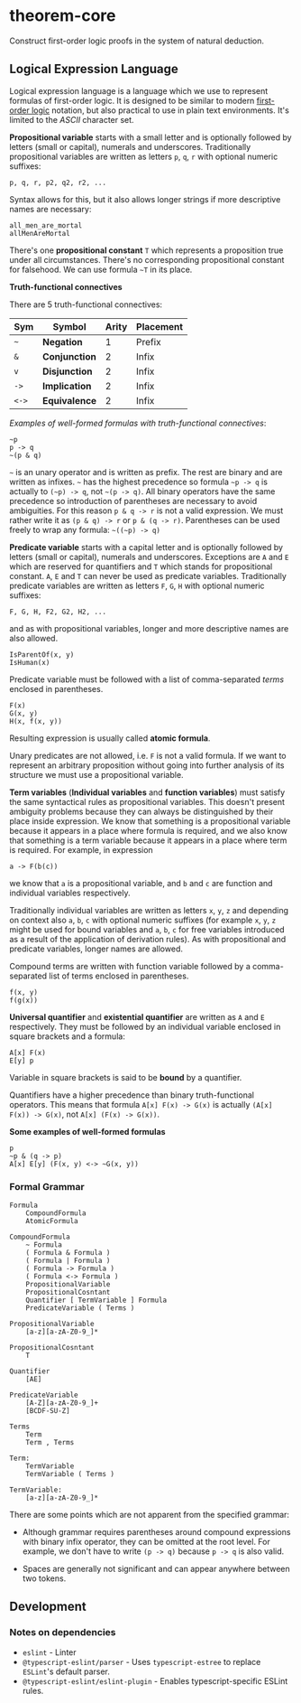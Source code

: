 # theorem-core
Construct first-order logic proofs in the system of natural deduction.

## Logical Expression Language

Logical expression language is a language which we use to represent formulas of first-order logic. 
It is designed to be similar to modern 
[first-order logic](https://en.wikipedia.org/wiki/First-order_logic) notation, but also practical 
to use in plain text environments. It's limited to the *ASCII* character set.

**Propositional variable** starts with a small letter and is optionally followed by letters (small 
or capital), numerals and underscores. Traditionally propositional variables are written as letters
`p`, `q`, `r` with optional numeric suffixes:

    p, q, r, p2, q2, r2, ...
   
Syntax allows for this, but it also allows longer strings if more descriptive names are necessary:

    all_men_are_mortal
    allMenAreMortal

There's one **propositional constant** `T` which represents a proposition true under all 
circumstances. There's no corresponding propositional constant for falsehood. We can use formula
`~T` in its place.

**Truth-functional connectives**

There are 5 truth-functional connectives:

Sym | Symbol          | Arity | Placement
---------|-----------------|-------|----------
`~`      | **Negation**    | 1     | Prefix
`&`      | **Conjunction** | 2     | Infix
`v`      | **Disjunction** | 2     | Infix
`->`     | **Implication** | 2     | Infix
`<->`    | **Equivalence** | 2     | Infix

*Examples of well-formed formulas with truth-functional connectives*:
    
    ~p
    p -> q
    ~(p & q)

`~` is an unary operator and is written as prefix. The rest are binary and are written as infixes.
`~` has the highest precedence so formula `~p -> q` is actually to `(~p) -> q`, not `~(p -> q)`.
All binary operators have the same precedence so introduction of parentheses are necessary to avoid 
ambiguities. For this reason `p & q -> r` is not a valid expression. We must rather write it as 
`(p & q) -> r` or `p & (q -> r)`. Parentheses can be used freely to wrap any formula: 
`~((~p) -> q)`

**Predicate variable** starts with a capital letter and is optionally followed by letters (small 
or capital), numerals and underscores. Exceptions are `A` and `E` which are reserved for 
quantifiers and `T` which stands for propositional constant. `A`, `E` and `T` can never be used as
predicate variables. Traditionally predicate variables are written as letters `F`, `G`, `H` with 
optional numeric suffixes:

    F, G, H, F2, G2, H2, ...
    
and as with propositional variables, longer and more descriptive names are also allowed.
    
    IsParentOf(x, y)
    IsHuman(x)

Predicate variable must be followed with a list of comma-separated *terms* enclosed in parentheses.

    F(x)
    G(x, y)
    H(x, f(x, y))
    
Resulting expression is usually called **atomic formula**. 

Unary predicates are not allowed, i.e. `F` is not a valid formula. If we want to represent an 
arbitrary proposition without going into further analysis of its structure we must use a 
propositional variable.
    
**Term variables** (**Individual variables** and **function variables**) must satisfy the same 
syntactical rules as propositional variables. This doesn't present ambiguity problems because they 
can always be distinguished by their place inside expression. We know that something is a 
propositional variable because it appears in a place where formula is required, and we also know 
that something is a term variable because it appears in a place where term is required. For 
example, in expression
    
    a -> F(b(c))
    
we know that `a` is a propositional variable, and `b` and `c` are function and individual variables
respectively.

Traditionally individual variables are written as letters `x`, `y`, `z` and depending on context 
also `a`, `b`, `c` with optional numeric suffixes (for example `x`, `y`, `z` might be used for 
bound variables and `a`, `b`, `c` for free variables introduced as a result of the application of
derivation rules). As with propositional and predicate variables, longer names are allowed.

Compound terms are written with function variable followed by a comma-separated list of terms 
enclosed in parentheses.

    f(x, y)
    f(g(x))

**Universal quantifier** and **existential quantifier** are written as `A` and `E` respectively.
They must be followed by an individual variable enclosed in square brackets and a formula:
    
    A[x] F(x)
    E[y] p

Variable in square brackets is said to be **bound** by a quantifier.

Quantifiers have a higher precedence than binary truth-functional operators. This means that 
formula `A[x] F(x) -> G(x)` is actually `(A[x] F(x)) -> G(x)`, not `A[x] (F(x) -> G(x))`.

**Some examples of well-formed formulas**
    
    p
    ~p & (q -> p)
    A[x] E[y] (F(x, y) <-> ~G(x, y))

### Formal Grammar

    Formula
        CompoundFormula
        AtomicFormula

    CompoundFormula
        ~ Formula
        ( Formula & Formula )
        ( Formula | Formula )
        ( Formula -> Formula )
        ( Formula <-> Formula )
        PropositionalVariable
        PropositionalCosntant
        Quantifier [ TermVariable ] Formula
        PredicateVariable ( Terms )

    PropositionalVariable 
        [a-z][a-zA-Z0-9_]*
    
    PropositionalCosntant
        T

    Quantifier
        [AE]

    PredicateVariable
        [A-Z][a-zA-Z0-9_]+
        [BCDF-SU-Z]
    
    Terms
        Term
        Term , Terms

    Term: 
        TermVariable
        TermVariable ( Terms )

    TermVariable:
        [a-z][a-zA-Z0-9_]*

There are some points which are not apparent from the specified grammar:
  - Although grammar requires parentheses around compound expressions with binary infix 
    operator, they can be omitted at the root level. For example, we don't have to write 
    `(p -> q)` because `p -> q` is also valid.  

  - Spaces are generally not significant and can appear anywhere between two tokens.

## Development

### Notes on dependencies

- `eslint` - Linter
- `@typescript-eslint/parser` - Uses `typescript-estree` to replace `ESLint`'s default parser.
- `@typescript-eslint/eslint-plugin` - Enables typescript-specific ESLint rules.
